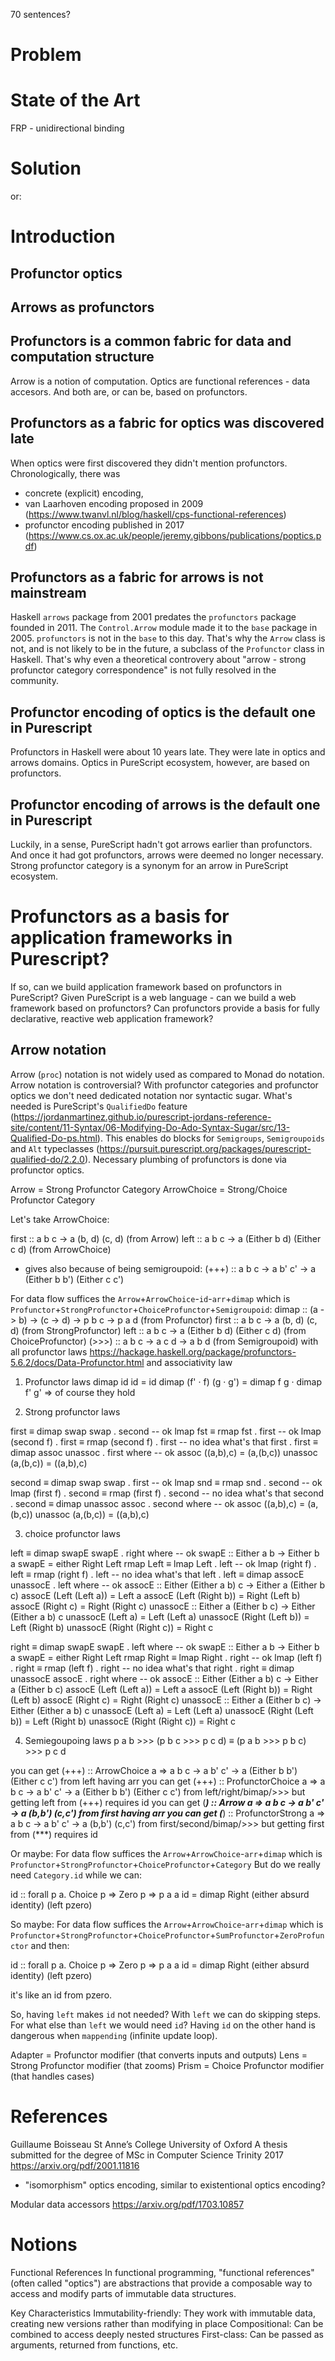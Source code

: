 70 sentences?

# Problem

# State of the Art

FRP - unidirectional binding

# Solution

or:

# Introduction

## Profunctor optics

## Arrows as profunctors

## Profunctors is a common fabric for data and computation structure

Arrow is a notion of computation.
Optics are functional references - data accesors.
And both are, or can be, based on profunctors.

## Profunctors as a fabric for optics was discovered late

When optics were first discovered they didn't mention profunctors.
Chronologically, there was
  * concrete (explicit) encoding,
  * van Laarhoven encoding proposed in 2009 (https://www.twanvl.nl/blog/haskell/cps-functional-references)
  * profunctor encoding published in 2017 (https://www.cs.ox.ac.uk/people/jeremy.gibbons/publications/poptics.pdf)

## Profunctors as a fabric for arrows is not mainstream

Haskell `arrows` package from 2001 predates the `profunctors` package founded in 2011.
The `Control.Arrow` module made it to the `base` package in 2005.
`profunctors` is not in the `base` to this day.
That's why the `Arrow` class is not, and is not likely to be in the future, a subclass of the `Profunctor` class in Haskell.
That's why even a theoretical controvery about "arrow - strong profunctor category correspondence" is not fully resolved in the community.

## Profunctor encoding of optics is the default one in Purescript

Profunctors in Haskell were about 10 years late.
They were late in optics and arrows domains.
Optics in PureScript ecosystem, however, are based on profunctors.

## Profunctor encoding of arrows is the default one in Purescript

Luckily, in a sense, PureScript hadn't got arrows earlier than profunctors.
And once it had got profunctors, arrows were deemed no longer necessary.
Strong profunctor category is a synonym for an arrow in PureScript ecosystem.

# Profunctors as a basis for application frameworks in Purescript?

If so, can we build application framework based on profunctors in PureScript?
Given PureScript is a web language - can we build a web framework based on profunctors?
Can profunctors provide a basis for fully declarative, reactive web application framework?



## Arrow notation

Arrow (`proc`) notation is not widely used as compared to Monad do notation.
Arrow notation is controversial?
With profunctor categories and profunctor optics we don't need dedicated notation nor syntactic sugar.
What's needed is PureScript's `QualifiedDo` feature (https://jordanmartinez.github.io/purescript-jordans-reference-site/content/11-Syntax/06-Modifying-Do-Ado-Syntax-Sugar/src/13-Qualified-Do-ps.html).
This enables do blocks for `Semigroups`, `Semigroupoids` and `Alt` typeclasses (https://pursuit.purescript.org/packages/purescript-qualified-do/2.2.0).
Necessary plumbing of profunctors is done via profunctor optics.




Arrow = Strong Profunctor Category
ArrowChoice = Strong/Choice Profunctor Category

Let's take ArrowChoice:

first :: a b c -> a (b, d) (c, d) (from Arrow)
left :: a b c -> a (Either b d) (Either c d) (from ArrowChoice)
  - gives also because of being semigroupoid: (+++) :: a b c -> a b' c' -> a (Either b b') (Either c c')

For data flow suffices the `Arrow`+`ArrowChoice`-`id`-`arr`+`dimap` which is `Profunctor`+`StrongProfunctor`+`ChoiceProfunctor`+`Semigroupoid`:
  dimap :: (a -> b) -> (c -> d) -> p b c -> p a d (from Profunctor)
  first :: a b c -> a (b, d) (c, d) (from StrongProfunctor)
  left :: a b c -> a (Either b d) (Either c d) (from ChoiceProfunctor)
  (>>>) :: a b c -> a c d -> a b d (from Semigroupoid)
with all profunctor laws https://hackage.haskell.org/package/profunctors-5.6.2/docs/Data-Profunctor.html and associativity law

1. Profunctor laws
dimap id id = id
dimap (f' · f) (g · g') = dimap f g · dimap f' g'
=> of course they hold

2. Strong profunctor laws

first ≡ dimap swap swap . second -- ok
lmap fst ≡ rmap fst . first -- ok
lmap (second f) . first ≡ rmap (second f) . first -- no idea what's that
first . first ≡ dimap assoc unassoc . first where -- ok
  assoc ((a,b),c) = (a,(b,c))
  unassoc (a,(b,c)) = ((a,b),c)

second ≡ dimap swap swap . first -- ok
lmap snd ≡ rmap snd . second -- ok
lmap (first f) . second ≡ rmap (first f) . second -- no idea what's that
second . second ≡ dimap unassoc assoc . second where -- ok
  assoc ((a,b),c) = (a,(b,c))
  unassoc (a,(b,c)) = ((a,b),c)

3. choice profunctor laws

left ≡ dimap swapE swapE . right where -- ok
  swapE :: Either a b -> Either b a
  swapE = either Right Left
rmap Left ≡ lmap Left . left -- ok
lmap (right f) . left ≡ rmap (right f) . left -- no idea what's that
left . left ≡ dimap assocE unassocE . left where -- ok
  assocE :: Either (Either a b) c -> Either a (Either b c)
  assocE (Left (Left a)) = Left a
  assocE (Left (Right b)) = Right (Left b)
  assocE (Right c) = Right (Right c)
  unassocE :: Either a (Either b c) -> Either (Either a b) c
  unassocE (Left a) = Left (Left a)
  unassocE (Right (Left b)) = Left (Right b)
  unassocE (Right (Right c)) = Right c

right ≡ dimap swapE swapE . left where -- ok
  swapE :: Either a b -> Either b a
  swapE = either Right Left
rmap Right ≡ lmap Right . right -- ok
lmap (left f) . right ≡ rmap (left f) . right -- no idea what's that
right . right ≡ dimap unassocE assocE . right where -- ok
  assocE :: Either (Either a b) c -> Either a (Either b c)
  assocE (Left (Left a)) = Left a
  assocE (Left (Right b)) = Right (Left b)
  assocE (Right c) = Right (Right c)
  unassocE :: Either a (Either b c) -> Either (Either a b) c
  unassocE (Left a) = Left (Left a)
  unassocE (Right (Left b)) = Left (Right b)
  unassocE (Right (Right c)) = Right c

4. Semiegoupoing laws
p a b >>> (p b c >>> p c d) ≡ (p a b >>> p b c) >>> p c d

you can get (+++) :: ArrowChoice a => a b c -> a b' c' -> a (Either b b') (Either c c') from left having arr
you can get (+++) :: ProfunctorChoice a => a b c -> a b' c' -> a (Either b b') (Either c c') from left/right/bimap/>>>
but getting left from (+++) requires id
you can get (***) :: Arrow a => a b c -> a b' c' -> a (b,b') (c,c') from first having arr
you can get (***) :: ProfunctorStrong a => a b c -> a b' c' -> a (b,b') (c,c') from first/second/bimap/>>>
but getting first from (***) requires id

Or maybe:
For data flow suffices the `Arrow`+`ArrowChoice`-`arr`+`dimap` which is `Profunctor`+`StrongProfunctor`+`ChoiceProfunctor`+`Category`
But do we really need `Category.id` while we can:

id :: forall p a. Choice p => Zero p => p a a
id = dimap Right (either absurd identity) (left pzero)

So maybe:
For data flow suffices the `Arrow`+`ArrowChoice`-`arr`+`dimap` which is `Profunctor`+`StrongProfunctor`+`ChoiceProfunctor`+`SumProfunctor`+`ZeroProfunctor`
and then:

id :: forall p a. Choice p => Zero p => p a a
id = dimap Right (either absurd identity) (left pzero)

it's like an id from pzero.

So, having `left` makes `id` not needed? With `left` we can do skipping steps. For what else than `left` we would need `id`?
Having `id` on the other hand is dangerous when `mappending` (infinite update loop).





Adapter = Profunctor modifier (that converts inputs and outputs)
Lens = Strong Profunctor modifier (that zooms)
Prism = Choice Profunctor modifier (that handles cases)


# References

Guillaume Boisseau
St Anne’s College
University of Oxford
A thesis submitted for the degree of
MSc in Computer Science
Trinity 2017
https://arxiv.org/pdf/2001.11816
- "isomorphism" optics encoding, similar to existentional optics encoding?

Modular data accessors
https://arxiv.org/pdf/1703.10857



# Notions
Functional References
In functional programming, "functional references" (often called "optics") are abstractions that provide a composable way to access and modify parts of immutable data structures.

Key Characteristics
Immutability-friendly: They work with immutable data, creating new versions rather than modifying in place
Compositional: Can be combined to access deeply nested structures
First-class: Can be passed as arguments, returned from functions, etc.

